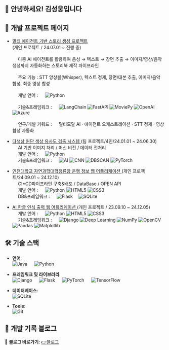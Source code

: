  ## 👋 안녕하세요! 김성웅입니다

## 🌟 개발 프로젝트 페이지
- [ 멀티 에이전트 기반 스토리 생성 프로젝트 ](https://github.com/swk5276/ko_storyagent_st2)  
  (개인 프로젝트 / 24.07.01 ~ 진행 중)  
    <br/>&emsp; 다중 AI 에이전트를 활용하여 음성 → 텍스트 → 장면 추출 → 이미지/영상/음악 생성까지 자동화하는 스토리북 제작 파이프라인  
    <br/>&emsp; 주요 기능 : STT 앙상블(Whisper), 텍스트 정제, 장면/대본 추출, 이미지/음악 합성, 최종 영상 합성  
    <br/>&emsp; 개발 언어 : &emsp; ![Python](https://img.shields.io/badge/-Python-3776AB?logo=python&logoColor=white&style=flat-square)  
    <br/>&emsp; 기술&프레임워크 : &emsp; ![LangChain](https://img.shields.io/badge/-LangChain-1E90FF?style=flat-square) ![FastAPI](https://img.shields.io/badge/-FastAPI-009688?logo=fastapi&logoColor=white&style=flat-square) ![MoviePy](https://img.shields.io/badge/-MoviePy-FF6F00?style=flat-square) ![OpenAI](https://img.shields.io/badge/-OpenAI-412991?logo=openai&logoColor=white&style=flat-square) ![Azure](https://img.shields.io/badge/-Azure-0078D4?logo=microsoftazure&logoColor=white&style=flat-square)  
    <br/>&emsp; 연구/개발 키워드 : &emsp; 멀티모달 AI · 에이전트 오케스트레이션 · STT 정제 · 영상 합성 자동화

- [ 다색상 원단 색상 유사도 검출 시스템 ](https://github.com/inu-ese-capstone-design-team-YSN)
  (팀 프로젝트/4인/24.01.01 ~ 24.06.30)
    <br/>&emsp; AI 기반 이미지 처리 / 머신 비전 / 데이터 전처리
    <br/>&emsp; 개발 언어 : &emsp; ![Python](https://img.shields.io/badge/-Python-3776AB?logo=python&logoColor=white&style=flat-square)
    <br/>&emsp; 기술&프레임워크 : &emsp; ![AI](https://img.shields.io/badge/-AI-0096FF?logo=artificial-intelligence&logoColor=white&style=flat-square)
![CNN](https://img.shields.io/badge/-CNN-FF6F00?style=flat-square) ![DBSCAN](https://img.shields.io/badge/-DBSCAN-4CAF50?style=flat-square) ![PyTorch](https://img.shields.io/badge/-PyTorch-EE4C2C?logo=pytorch&logoColor=white&style=flat-square)
  
- [ 인천대학교 자연과학대학정류장 운행 정보 웹 어플리케이션 ](https://github.com/swk5276/Data-Driven-Web-Application) 
(개인 프로젝트/24.09.01 ~ 24.12.10)
    <br/>&emsp; CI*CD파이프라인 구축&배포 / DataBase / OPEN API
    <br/>&emsp; 개발 언어 : &emsp; ![Python](https://img.shields.io/badge/-Python-3776AB?logo=python&logoColor=white&style=flat-square) ![HTML5](https://img.shields.io/badge/-HTML5-E34F26?logo=html5&logoColor=white&style=flat-square) ![CSS3](https://img.shields.io/badge/-CSS3-1572B6?logo=css3&logoColor=white&style=flat-square)
    <br/>&emsp; DB&프레임워크 : &emsp; ![Flask](https://img.shields.io/badge/-Flask-000000?logo=flask&logoColor=white&style=flat-square) &emsp;![SQLite](https://img.shields.io/badge/-SQLite-003B57?logo=sqlite&logoColor=white&style=flat-square)
  
- [ AI 한글 인식 출력 웹 어플리케이션 ](https://github.com/swk5276/Hand_recognition_Using_AI.git) 
(개인 프로젝트 / 23.09.10 ~ 24.12.05)
    <br/>&emsp; 개발 언어 : &emsp; ![Python](https://img.shields.io/badge/-Python-3776AB?logo=python&logoColor=white&style=flat-square) ![HTML5](https://img.shields.io/badge/-HTML5-E34F26?logo=html5&logoColor=white&style=flat-square) ![CSS3](https://img.shields.io/badge/-CSS3-1572B6?logo=css3&logoColor=white&style=flat-square)
    <br/>&emsp; 기술&프레임워크 : &emsp; ![Django](https://img.shields.io/badge/-Django-000000?logo=django&logoColor=white&style=flat-square) ![Deep Learning](https://img.shields.io/badge/-Deep%20Learning-FF6F00?logo=tensorflow&logoColor=white&style=flat-square) ![NumPy](https://img.shields.io/badge/-NumPy-013243?logo=numpy&logoColor=white&style=flat-square)  ![OpenCV](https://img.shields.io/badge/-OpenCV-5C3EE8?logo=opencv&logoColor=white&style=flat-square)  ![Pandas](https://img.shields.io/badge/-Pandas-150458?logo=pandas&logoColor=white&style=flat-square)  ![Matplotlib](https://img.shields.io/badge/-Matplotlib-013243?logo=python&logoColor=white&style=flat-square)



  
## 🛠️ 기술 스택
- **언어**:  
  ![Java](https://img.shields.io/badge/-Java-007396?logo=java&logoColor=white&style=flat-square) &emsp; ![Python](https://img.shields.io/badge/-Python-3776AB?logo=python&logoColor=white&style=flat-square)

- **프레임워크 및 라이브러리**:  
  ![Django](https://img.shields.io/badge/-Django-000000?logo=django&logoColor=white&style=flat-square) &emsp; ![Flask](https://img.shields.io/badge/-Flask-000000?logo=flask&logoColor=white&style=flat-square) &emsp; ![PyTorch](https://img.shields.io/badge/-PyTorch-EE4C2C?logo=pytorch&logoColor=white&style=flat-square) &emsp; ![TensorFlow](https://img.shields.io/badge/-TensorFlow-FF6F00?logo=tensorflow&logoColor=white&style=flat-square)  &emsp;  

- **데이터베이스**:  
  ![SQLite](https://img.shields.io/badge/-SQLite-003B57?logo=sqlite&logoColor=white&style=flat-square)

- **Tools**:  
  ![Git](https://img.shields.io/badge/-Git-F05032?logo=git&logoColor=white&style=flat-square)

## 🚀 개발 기록 블로그
🔗 **블로그 바로가기:** [👉블로그](https://swk5276.tistory.com)

